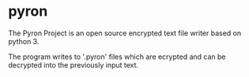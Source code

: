 # pyron
The Pyron Project is an open source encrypted text file writer based on python 3.

The program writes to '.pyron' files which are ecrypted and can be decrypted into the previously input text. 
